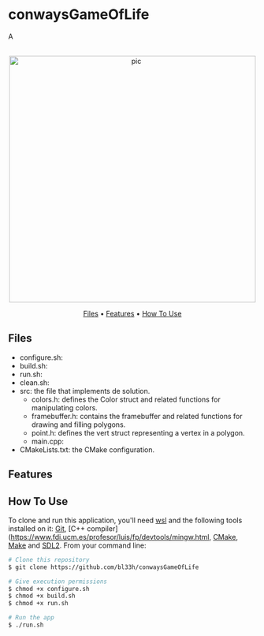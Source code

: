 # conwaysGameOfLife
A

<p align="center">
  <br>
  <img src="g" alt="pic" width="500">
  <br>
</p>
<p align="center" >
  <a href="#Files">Files</a> •
  <a href="#Features">Features</a> •
  <a href="#how-to-use">How To Use</a> 
</p>

## Files

- configure.sh:
- build.sh:
- run.sh:
- clean.sh:
- src: the file that implements de solution.
  - colors.h: defines the Color struct and related functions for manipulating colors.
  - framebuffer.h: contains the framebuffer and related functions for drawing and filling polygons.
  - point.h: defines the vert struct representing a vertex in a polygon.
  - main.cpp: 
- CMakeLists.txt: the CMake configuration.

## Features


## How To Use
To clone and run this application, you'll need [wsl](https://learn.microsoft.com/en-us/windows/wsl/install) and the following tools installed on it: [Git](https://git-scm.com), [C++ compiler](https://www.fdi.ucm.es/profesor/luis/fp/devtools/mingw.html, [CMake](https://cmake.org/download/), [Make](https://linuxhint.com/install-make-ubuntu/) and [SDL2](https://www.oreilly.com/library/view/rust-programming-by/9781788390637/386c15eb-41b2-41b4-bd65-154a750a58d8.xhtml). From your command line:

```bash
# Clone this repository
$ git clone https://github.com/bl33h/conwaysGameOfLife

# Give execution permissions
$ chmod +x configure.sh
$ chmod +x build.sh
$ chmod +x run.sh

# Run the app
$ ./run.sh
```
